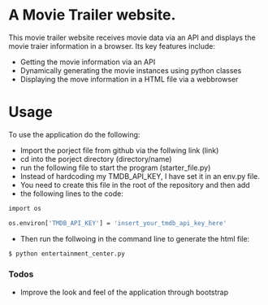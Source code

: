 # A Movie Trailer website.

This movie trailer website receives movie data via an API and displays the movie traier information in a browser.
Its key features include:

- Getting the movie information via an API
- Dynamically generating the movie instances using python classes
- Displaying the move information in a HTML file via a webbrowser


# Usage

To use the application do the following:

- Import the porject file from github via the follwing link (link)
- cd into the porject directory (directory/name)
- run the following file to start the program (starter_file.py)
- Instead of hardcoding my TMDB_API_KEY, I have set it in an env.py file.
- You need to create this file in the root of the repository and then add 
- the following lines to the code:


```sh
import os

os.environ['TMDB_API_KEY'] = 'insert_your_tmdb_api_key_here'
```

- Then run the follwoing in the command line to generate the html file:

```sh
$ python entertainment_center.py
```
### Todos

- Improve the look and feel of the application through bootstrap

